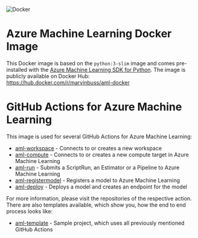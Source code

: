 ![Docker](https://github.com/marvinbuss/aml-docker/workflows/Docker/badge.svg)

# Azure Machine Learning Docker Image

This Docker image is based on  the `python:3-slim` image and comes pre-installed with the [Azure Machine Learning SDK for Python](https://docs.microsoft.com/en-us/python/api/overview/azure/ml/?view=azure-ml-py). The image is publicly available on Docker Hub: https://hub.docker.com/r/marvinbuss/aml-docker

# GitHub Actions for Azure Machine Learning

This image is used for several GitHub Actions for Azure Machine Learning:

- [aml-workspace](https://github.com/Azure/aml-workspace) - Connects to or creates a new workspace
- [aml-compute](https://github.com/Azure/aml-compute) - Connects to or creates a new compute target in Azure Machine Learning
- [aml-run](https://github.com/Azure/aml-run) - Submits a ScriptRun, an Estimator or a Pipeline to Azure Machine Learning
- [aml-registermodel](https://github.com/Azure/aml-registermodel) - Registers a model to Azure Machine Learning
- [aml-deploy](https://github.com/Azure/aml-deploy) - Deploys a model and creates an endpoint for the model

For more information, please visit the repositories of the respective action.
There are also templates available, which show you, how the end to end process looks like:

- [aml-template]() - Sample project, which uses all previously mentioned GitHub Actions
